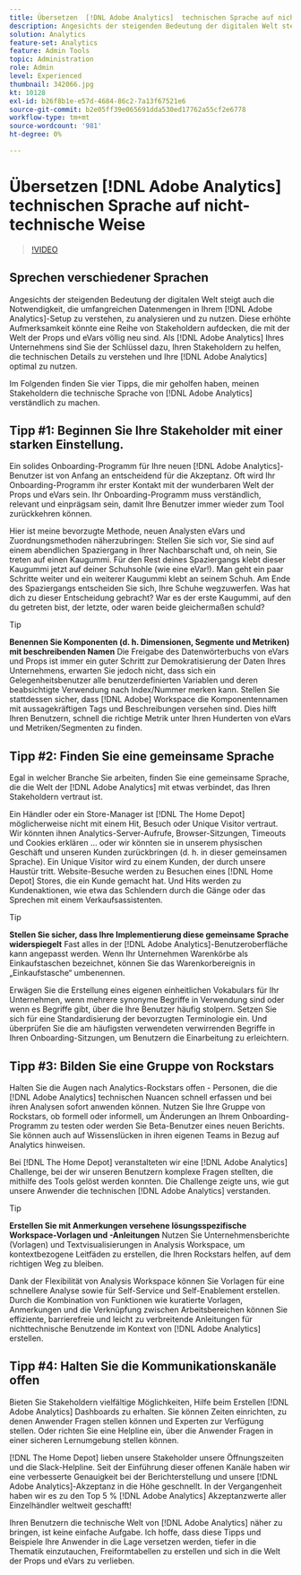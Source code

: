 ```yaml
---
title: Übersetzen  [!DNL Adobe Analytics]  technischen Sprache auf nicht-technische Weise
description: Angesichts der steigenden Bedeutung der digitalen Welt steigt auch die Notwendigkeit, die umfangreichen Daten in Ihrem Setup zu verstehen, zu analysieren und  [!DNL Adobe Analytics]  nutzen. Diese erhöhte Aufmerksamkeit könnte eine Reihe von Stakeholdern aufdecken, die mit der Welt der Props und eVars völlig neu sind. Als Experte in  [!DNL Adobe Analytics]  Unternehmen sind Sie der Schlüssel dazu, Ihren Stakeholdern zu helfen, die technischen Details zu verstehen und Ihre  [!DNL Adobe Analytics]  optimal zu nutzen.
solution: Analytics
feature-set: Analytics
feature: Admin Tools
topic: Administration
role: Admin
level: Experienced
thumbnail: 342066.jpg
kt: 10128
exl-id: b26f8b1e-e57d-4684-86c2-7a13f67521e6
source-git-commit: b2e05ff39e065691dda530ed17762a55cf2e6778
workflow-type: tm+mt
source-wordcount: '981'
ht-degree: 0%

---
```


# Übersetzen [!DNL Adobe Analytics] technischen Sprache auf nicht-technische Weise

>[!VIDEO](https://video.tv.adobe.com/v/3410292/?quality=12&learn=on&captions=ger)

## Sprechen verschiedener Sprachen

Angesichts der steigenden Bedeutung der digitalen Welt steigt auch die Notwendigkeit, die umfangreichen Datenmengen in Ihrem [!DNL Adobe Analytics]-Setup zu verstehen, zu analysieren und zu nutzen. Diese erhöhte Aufmerksamkeit könnte eine Reihe von Stakeholdern aufdecken, die mit der Welt der Props und eVars völlig neu sind. Als [!DNL Adobe Analytics] Ihres Unternehmens sind Sie der Schlüssel dazu, Ihren Stakeholdern zu helfen, die technischen Details zu verstehen und Ihre [!DNL Adobe Analytics] optimal zu nutzen.

Im Folgenden finden Sie vier Tipps, die mir geholfen haben, meinen Stakeholdern die technische Sprache von [!DNL Adobe Analytics] verständlich zu machen.

## Tipp #1: Beginnen Sie Ihre Stakeholder mit einer starken Einstellung.

Ein solides Onboarding-Programm für Ihre neuen [!DNL Adobe Analytics]-Benutzer ist von Anfang an entscheidend für die Akzeptanz. Oft wird Ihr Onboarding-Programm ihr erster Kontakt mit der wunderbaren Welt der Props und eVars sein. Ihr Onboarding-Programm muss verständlich, relevant und einprägsam sein, damit Ihre Benutzer immer wieder zum Tool zurückkehren können.

Hier ist meine bevorzugte Methode, neuen Analysten eVars und Zuordnungsmethoden näherzubringen: Stellen Sie sich vor, Sie sind auf einem abendlichen Spaziergang in Ihrer Nachbarschaft und, oh nein, Sie treten auf einen Kaugummi. Für den Rest deines Spaziergangs klebt dieser Kaugummi jetzt auf deiner Schuhsohle (wie eine eVar!). Man geht ein paar Schritte weiter und ein weiterer Kaugummi klebt an seinem Schuh. Am Ende des Spaziergangs entscheiden Sie sich, Ihre Schuhe wegzuwerfen. Was hat dich zu dieser Entscheidung gebracht? War es der erste Kaugummi, auf den du getreten bist, der letzte, oder waren beide gleichermaßen schuld?

>[!TIP]
>
>**Benennen Sie Komponenten (d. h. Dimensionen, Segmente und Metriken) mit beschreibenden Namen**
>Die Freigabe des Datenwörterbuchs von eVars und Props ist immer ein guter Schritt zur Demokratisierung der Daten Ihres Unternehmens, erwarten Sie jedoch nicht, dass sich ein Gelegenheitsbenutzer alle benutzerdefinierten Variablen und deren beabsichtigte Verwendung nach Index/Nummer merken kann. Stellen Sie stattdessen sicher, dass [!DNL Adobe] Workspace die Komponentennamen mit aussagekräftigen Tags und Beschreibungen versehen sind. Dies hilft Ihren Benutzern, schnell die richtige Metrik unter Ihren Hunderten von eVars und Metriken/Segmenten zu finden.

## Tipp #2: Finden Sie eine gemeinsame Sprache

Egal in welcher Branche Sie arbeiten, finden Sie eine gemeinsame Sprache, die die Welt der [!DNL Adobe Analytics] mit etwas verbindet, das Ihren Stakeholdern vertraut ist.

Ein Händler oder ein Store-Manager ist [!DNL The Home Depot] möglicherweise nicht mit einem Hit, Besuch oder Unique Visitor vertraut. Wir könnten ihnen Analytics-Server-Aufrufe, Browser-Sitzungen, Timeouts und Cookies erklären … oder wir könnten sie in unserem physischen Geschäft und unseren Kunden zurückbringen (d. h. in dieser gemeinsamen Sprache). Ein Unique Visitor wird zu einem Kunden, der durch unsere Haustür tritt. Website-Besuche werden zu Besuchen eines [!DNL Home Depot] Stores, die ein Kunde gemacht hat. Und Hits werden zu Kundenaktionen, wie etwa das Schlendern durch die Gänge oder das Sprechen mit einem Verkaufsassistenten.

>[!TIP]
>
>**Stellen Sie sicher, dass Ihre Implementierung diese gemeinsame Sprache widerspiegelt**
>Fast alles in der [!DNL Adobe Analytics]-Benutzeroberfläche kann angepasst werden. Wenn Ihr Unternehmen Warenkörbe als Einkaufstaschen bezeichnet, können Sie das Warenkorbereignis in „Einkaufstasche“ umbenennen.
>
>Erwägen Sie die Erstellung eines eigenen einheitlichen Vokabulars für Ihr Unternehmen, wenn mehrere synonyme Begriffe in Verwendung sind oder wenn es Begriffe gibt, über die Ihre Benutzer häufig stolpern. Setzen Sie sich für eine Standardisierung der bevorzugten Terminologie ein. Und überprüfen Sie die am häufigsten verwendeten verwirrenden Begriffe in Ihren Onboarding-Sitzungen, um Benutzern die Einarbeitung zu erleichtern.

## Tipp #3: Bilden Sie eine Gruppe von Rockstars

Halten Sie die Augen nach Analytics-Rockstars offen - Personen, die die [!DNL Adobe Analytics] technischen Nuancen schnell erfassen und bei ihren Analysen sofort anwenden können. Nutzen Sie Ihre Gruppe von Rockstars, ob formell oder informell, um Änderungen an Ihrem Onboarding-Programm zu testen oder werden Sie Beta-Benutzer eines neuen Berichts. Sie können auch auf Wissenslücken in ihren eigenen Teams in Bezug auf Analytics hinweisen.

Bei [!DNL The Home Depot] veranstalteten wir eine [!DNL Adobe Analytics] Challenge, bei der wir unseren Benutzern komplexe Fragen stellten, die mithilfe des Tools gelöst werden konnten. Die Challenge zeigte uns, wie gut unsere Anwender die technischen [!DNL Adobe Analytics] verstanden.

>[!TIP]
>
>**Erstellen Sie mit Anmerkungen versehene lösungsspezifische Workspace-Vorlagen und -Anleitungen**
>Nutzen Sie Unternehmensberichte (Vorlagen) und Textvisualisierungen in Analysis Workspace, um kontextbezogene Leitfäden zu erstellen, die Ihren Rockstars helfen, auf dem richtigen Weg zu bleiben.
>
>Dank der Flexibilität von Analysis Workspace können Sie Vorlagen für eine schnellere Analyse sowie für Self-Service und Self-Enablement erstellen. Durch die Kombination von Funktionen wie kuratierte Vorlagen, Anmerkungen und die Verknüpfung zwischen Arbeitsbereichen können Sie effiziente, barrierefreie und leicht zu verbreitende Anleitungen für nichttechnische Benutzende im Kontext von [!DNL Adobe Analytics] erstellen.

## Tipp #4: Halten Sie die Kommunikationskanäle offen

Bieten Sie Stakeholdern vielfältige Möglichkeiten, Hilfe beim Erstellen [!DNL Adobe Analytics] Dashboards zu erhalten. Sie können Zeiten einrichten, zu denen Anwender Fragen stellen können und Experten zur Verfügung stellen. Oder richten Sie eine Helpline ein, über die Anwender Fragen in einer sicheren Lernumgebung stellen können.

[!DNL The Home Depot] lieben unsere Stakeholder unsere Öffnungszeiten und die Slack-Helpline. Seit der Einführung dieser offenen Kanäle haben wir eine verbesserte Genauigkeit bei der Berichterstellung und unsere [!DNL Adobe Analytics]-Akzeptanz in die Höhe geschnellt. In der Vergangenheit haben wir es zu den Top 5 % [!DNL Adobe Analytics] Akzeptanzwerte aller Einzelhändler weltweit geschafft!

Ihren Benutzern die technische Welt von [!DNL Adobe Analytics] näher zu bringen, ist keine einfache Aufgabe. Ich hoffe, dass diese Tipps und Beispiele Ihre Anwender in die Lage versetzen werden, tiefer in die Thematik einzutauchen, Freiformtabellen zu erstellen und sich in die Welt der Props und eVars zu verlieben.
